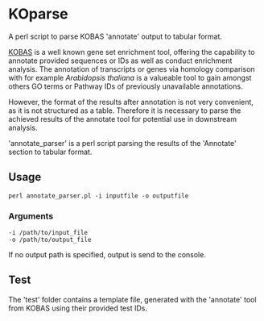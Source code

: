 # KOparse
A perl script to parse KOBAS 'annotate' output to tabular format.

[KOBAS](http://kobas.cbi.pku.edu.cn/kobas3) is a well known gene set enrichment tool,  offering the capability to annotate provided sequences or IDs as well as conduct enrichment analysis.
The annotation of transcripts or genes via homology comparison with for example _Arabidopsis thaliana_ is a valueable tool to gain amongst others GO terms or Pathway IDs of previously unavailable annotations.

However, the format of the results after annotation is not very convenient, as it is not structured as a table. Therefore it is necessary to parse the achieved results of the annotate tool for potential use in downstream analysis.

'annotate_parser' is a perl script parsing the results of the 'Annotate' section to tabular format.

## Usage
```
perl annotate_parser.pl -i inputfile -o outputfile
```

### Arguments
    -i /path/to/input_file
    -o /path/to/output_file
If no output path is specified, output is send to the console.

## Test
The 'test' folder contains a template file, generated with the 'annotate' tool from KOBAS using their provided test IDs. 